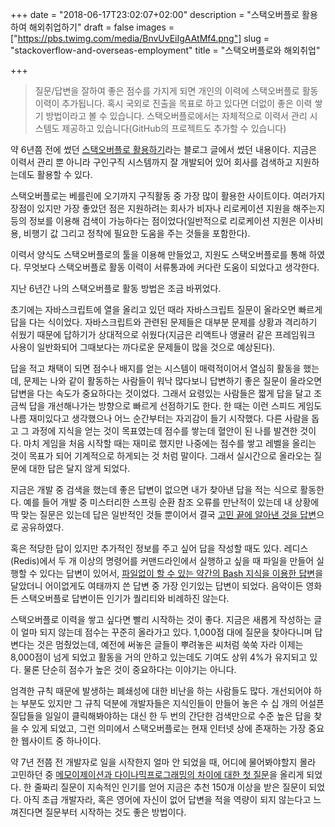 +++
date = "2018-06-17T23:02:07+02:00"
description = "스택오버플로 활용하여 해외취업하기"
draft = false
images = ["https://pbs.twimg.com/media/BnvUvEiIgAAtMf4.png"]
slug = "stackoverflow-and-overseas-employment"
title = "스택오버플로와 해외취업"

+++

> 질문/답변을 잘하여 좋은 점수를 가지게 되면 개인의 이력에 스택오버플로 활동 이력이 추가됩니다. 혹시 국외로 진출을 목표로 하고 있다면 더없이 좋은 이력 쌓기 방법이라고 볼 수 있습니다. 스택오버플로에서는 자체적으로 이력서 관리 시스템도 제공하고 있습니다(GitHub의 프로젝트도 추가할 수 있습니다)

약 6년쯤 전에 썼던 [스택오버플로 활용하기](https://sangdol.github.io/blog/2012/05/30/using-stack-overflow-effectively/)라는 블로그 글에서 썼던 내용이다. 지금은 이력서 관리 뿐 아니라 구인구직 시스템까지 잘 개발되어 있어 회사를 검색하고 지원하는데도 활용할 수 있다.

스택오버플로는 베를린에 오기까지 구직활동 중 가장 많이 활용한 사이트이다. 여러가지 장점이 있지만 가장 좋았던 점은 지원하려는 회사가 비자나 리로케이션 지원을 해주는지 등의 정보를 이용해 검색이 가능하다는 점이었다(일반적으로 리로케이션 지원은 이사비용, 비행기 값 그리고 정착에 필요한 도움을 주는 것들을 포함한다).

이력서 양식도 스택오버플로의 툴을 이용해 만들었고, 지원도 스택오버플로를 통해 하였다. 무엇보다 스택오버플로 활동 이력이 서류통과에 커다란 도움이 되었다고 생각한다.

지난 6년간 나의 스택오버플로 활동 방법은 조금 바뀌었다.

초기에는 자바스크립트에 열을 올리고 있던 때라 자바스크립트 질문이 올라오면 빠르게 답을 다는 식이었다. 자바스크립트와 관련된 문제들은 대부분 문제를 상황과 격리하기 쉬웠기 때문에 답하기가 상대적으로 쉬웠다(지금은 리액트나 앵귤러 같은 프레임워크 사용이 일반화되어 그때보다는 까다로운 문제들이 많을 것으로 예상된다).

답을 적고 채택이 되면 점수나 배지를 얻는 시스템이 매력적이어서 열심히 활동을 했는데, 문제는 나와 같이 활동하는 사람들이 워낙 많다보니 답변하기 좋은 질문이 올라오면 답변을 다는 속도가 중요하다는 것이었다. 그래서 요령있는 사람들은 짧게 답을 달고 조금씩 답을 개선해나가는 방향으로 빠르게 선점하기도 한다. 한 때는 이런 스피드 게임도 나름 재미있다고 생각했으나 어느 순간부터는 자괴감이 들기 시작했다. 다른 사람을 돕고 그 과정에 지식을 얻는 것이 목표였는데 점수를 쌓는데 혈안이 된 나를 발견한 것이다. 마치 게임을 처음 시작할 때는 재미로 했지만 나중에는 점수를 쌓고 레벨을 올리는 것이 목표가 되어 기계적으로 하게되는 것 처럼 말이다. 그래서 실시간으로 올라오는 질문에 대한 답은 달지 않게 되었다.

지금은 개발 중 검색을 했는데 좋은 답변이 없으면 내가 찾아낸 답을 적는 식으로 활동한다. 예를 들어 개발 중 미스터리한 스프링 순환 참조 오류를 만난적이 있는데 내 상황에 딱 맞는 질문은 있는데 답은 일반적인 것들 뿐이어서 결국 [고민 끝에 알아낸 것을 답변](https://stackoverflow.com/questions/11348794/spring-circular-reference-example/27210715#27210715)으로 공유하였다.

혹은 적당한 답이 있지만 추가적인 정보를 주고 싶어 답을 작성할 때도 있다. 레디스(Redis)에서 두 개 이상의 명령어를 커맨드라인에서 실행하고 싶을 때 파일을 만들어 실행할 수 있다는 답변이 있어서, [파일없이 할 수 있는 약간의 Bash 지식을 이용한 답변](https://stackoverflow.com/questions/10822877/executing-batches-of-commands-using-redis-cli/28981654#28981654)을 달았더니 어이없게도 여태까지 쓴 답변 중 가장 인기있는 답변이 되었다. 음악이든 영화든 스택오버플로 답변이든 인기가 퀄리티와 비례하진 않는다.

스택오버플로 이력을 쌓고 싶다면 빨리 시작하는 것이 좋다. 지금은 새롭게 작성하는 글이 얼마 되지 않는데 점수는 꾸준히 올라가고 있다. 1,000점 대에 질문을 찾아다니며 답변다는 것은 멈췄었는데, 예전에 써놓은 글들이 뿌려놓은 씨처럼 쑥쑥 자라 이제는 8,000점이 넘게 되었고 활동을 거의 안하고 있는데도 기여도 상위 4%가 유지되고 있다. 물론 단순히 점수가 높은 것이 중요하다는 이야기는 아니다.

엄격한 규칙 때문에 발생하는 폐쇄성에 대한 비난을 하는 사람들도 많다. 개선되어야 하는 부분도 있지만 그 규칙 덕분에 개발자들은 지식인들이 만들어 놓은 수 십 개의 어설픈 질답들을 일일이 클릭해봐야하는 대신 한 두 번의 간단한 검색만으로 수준 높은 답을 찾을 수 있게 되었고, 그런 의미에서 스택오버플로는 현재 인터넷 상에 존재하는 가장 중요한 웹사이트 중 하나이다.

약 7년 전쯤 전 개발자로 일을 시작한지 얼마 안 되었을 때, 어디에 물어봐야할지 몰라 고민하던 중 [메모이제이션과 다이나믹프로그래밍의 차이에 대한 첫 질문](https://stackoverflow.com/questions/6184869/what-is-the-difference-between-memoization-and-dynamic-programming)을 올리게 되었다. 한 줄짜리 질문이 지속적인 인기를 얻어 지금은 추천 150개 이상을 받은 질문이 되었다. 아직 초급 개발자라, 혹은 영어에 자신이 없어 답변을 적을 역량이 되지 않는다고 느껴진다면 질문부터 시작하는 것도 좋은 방법이다.
